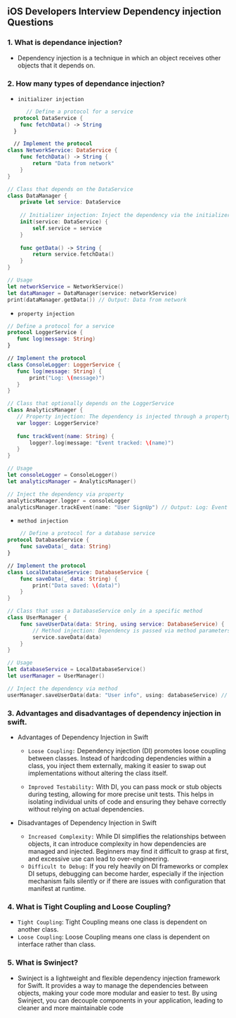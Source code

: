 ## iOS Developers Interview Dependency injection Questions

### 1. What is dependance injection? 
  - Dependency injection is a technique in which an object receives other objects that it depends on.
    
### 2. How many types of dependance injection?
  - `initializer injection`
```swift
      // Define a protocol for a service
  protocol DataService {
    func fetchData() -> String
  }

  // Implement the protocol
class NetworkService: DataService {
    func fetchData() -> String {
        return "Data from network"
    }
}

// Class that depends on the DataService
class DataManager {
    private let service: DataService
    
    // Initializer injection: Inject the dependency via the initializer
    init(service: DataService) {
        self.service = service
    }
    
    func getData() -> String {
        return service.fetchData()
    }
}

// Usage
let networkService = NetworkService()
let dataManager = DataManager(service: networkService)
print(dataManager.getData()) // Output: Data from network
```

  - `property injection`
 ```swift
// Define a protocol for a service
protocol LoggerService {
    func log(message: String)
}

// Implement the protocol
class ConsoleLogger: LoggerService {
    func log(message: String) {
        print("Log: \(message)")
    }
}

// Class that optionally depends on the LoggerService
class AnalyticsManager {
    // Property injection: The dependency is injected through a property
    var logger: LoggerService?
    
    func trackEvent(name: String) {
        logger?.log(message: "Event tracked: \(name)")
    }
}

// Usage
let consoleLogger = ConsoleLogger()
let analyticsManager = AnalyticsManager()

// Inject the dependency via property
analyticsManager.logger = consoleLogger
analyticsManager.trackEvent(name: "User SignUp") // Output: Log: Event tracked: User SignUp
```
  - `method injection`
```swift
    // Define a protocol for a database service
protocol DatabaseService {
    func saveData(_ data: String)
}

// Implement the protocol
class LocalDatabaseService: DatabaseService {
    func saveData(_ data: String) {
        print("Data saved: \(data)")
    }
}

// Class that uses a DatabaseService only in a specific method
class UserManager {
    func saveUserData(data: String, using service: DatabaseService) {
        // Method injection: Dependency is passed via method parameters
        service.saveData(data)
    }
}

// Usage
let databaseService = LocalDatabaseService()
let userManager = UserManager()

// Inject the dependency via method
userManager.saveUserData(data: "User info", using: databaseService) // Output: Data saved: User info
```
### 3. Advantages and disadvantages of dependency injection in swift.
  - Advantages of Dependency Injection in Swift
      - `Loose Coupling:` Dependency injection (DI) promotes loose coupling between classes. Instead of hardcoding dependencies within a class, you inject them externally, making it easier to swap out implementations without altering the class itself.

      - `Improved Testability:` With DI, you can pass mock or stub objects during testing, allowing for more precise unit tests. This helps in isolating individual units of code and ensuring they behave correctly without relying on actual dependencies.
        
   - Disadvantages of Dependency Injection in Swift
      - `Increased Complexity:` While DI simplifies the relationships between objects, it can introduce complexity in how dependencies are managed and injected. Beginners may find it difficult to grasp at first, and excessive use can lead to over-engineering.
      - `Difficult to Debug:` If you rely heavily on DI frameworks or complex DI setups, debugging can become harder, especially if the injection mechanism fails silently or if there are issues with configuration that manifest at runtime.

### 4. What is Tight Coupling and Loose Coupling?
   - `Tight Coupling`: Tight Coupling means one class is dependent on another class.
   - `Loose Coupling`: Loose Coupling means one class is dependent on interface rather than class.

### 5. What is Swinject?
  - Swinject is a lightweight and flexible dependency injection framework for Swift. It provides a way to manage the dependencies between objects, making your code more modular and easier to test. By using Swinject, you can decouple components in your application, leading to cleaner and more maintainable code
